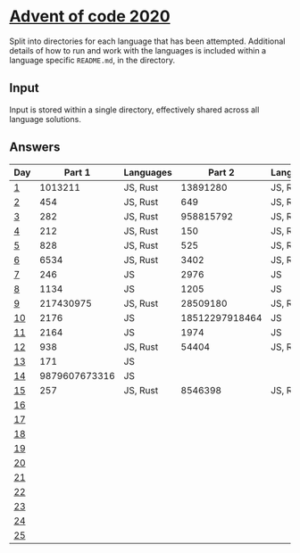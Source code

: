 # [Advent of code 2020](https://adventofcode.com/2020/)

Split into directories for each language that has been attempted. Additional
details of how to run and work with the languages is included within a language
specific `README.md`, in the directory.

## Input

Input is stored within a single directory, effectively shared across all
language solutions.

## Answers

| Day                                        | Part 1        | Languages | Part 2         | Languages |
| ---                                        | -------       | --------- | -------        | --------- |
| [1](https://adventofcode.com/2020/day/1)   | 1013211       | JS, Rust  | 13891280       | JS, Rust  |
| [2](https://adventofcode.com/2020/day/2)   | 454           | JS, Rust  | 649            | JS, Rust  |
| [3](https://adventofcode.com/2020/day/3)   | 282           | JS, Rust  | 958815792      | JS, Rust  |
| [4](https://adventofcode.com/2020/day/4)   | 212           | JS, Rust  | 150            | JS, Rust  |
| [5](https://adventofcode.com/2020/day/5)   | 828           | JS, Rust  | 525            | JS, Rust  |
| [6](https://adventofcode.com/2020/day/6)   | 6534          | JS, Rust  | 3402           | JS, Rust  |
| [7](https://adventofcode.com/2020/day/7)   | 246           | JS        | 2976           | JS        |
| [8](https://adventofcode.com/2020/day/8)   | 1134          | JS        | 1205           | JS        |
| [9](https://adventofcode.com/2020/day/9)   | 217430975     | JS, Rust  | 28509180       | JS, Rust  |
| [10](https://adventofcode.com/2020/day/10) | 2176          | JS        | 18512297918464 | JS        |
| [11](https://adventofcode.com/2020/day/11) | 2164          | JS        | 1974           | JS        |
| [12](https://adventofcode.com/2020/day/12) | 938           | JS, Rust  | 54404          | JS, Rust  |
| [13](https://adventofcode.com/2020/day/13) | 171           | JS        |                |           |
| [14](https://adventofcode.com/2020/day/14) | 9879607673316 | JS        |                |           |
| [15](https://adventofcode.com/2020/day/15) | 257           | JS, Rust  | 8546398        | JS, Rust  |
| [16](https://adventofcode.com/2020/day/16) |               |           |                |           |
| [17](https://adventofcode.com/2020/day/17) |               |           |                |           |
| [18](https://adventofcode.com/2020/day/18) |               |           |                |           |
| [19](https://adventofcode.com/2020/day/19) |               |           |                |           |
| [20](https://adventofcode.com/2020/day/20) |               |           |                |           |
| [21](https://adventofcode.com/2020/day/21) |               |           |                |           |
| [22](https://adventofcode.com/2020/day/22) |               |           |                |           |
| [23](https://adventofcode.com/2020/day/23) |               |           |                |           |
| [24](https://adventofcode.com/2020/day/24) |               |           |                |           |
| [25](https://adventofcode.com/2020/day/25) |               |           |                |           |

